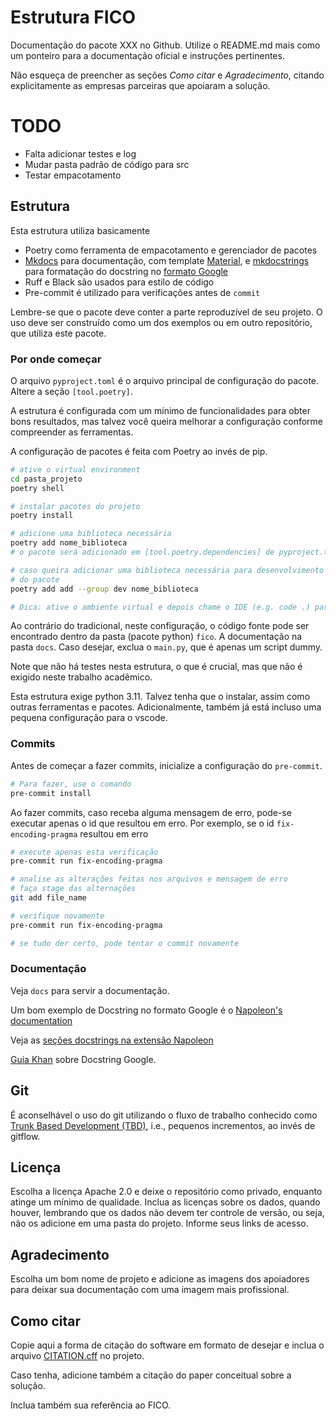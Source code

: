# Estrutura FICO

Documentação do pacote XXX no Github.
Utilize o README.md mais como um ponteiro para a documentação oficial e instruções
pertinentes.

Não esqueça de preencher as seções *Como citar* e *Agradecimento*, citando
explicitamente as empresas parceiras que apoiaram a solução.

# TODO

- Falta adicionar testes e log
- Mudar pasta padrão de código para src
- Testar empacotamento

## Estrutura

Esta estrutura utiliza basicamente

- Poetry como ferramenta de empacotamento e gerenciador de pacotes
- [Mkdocs](https://www.mkdocs.org/) para documentação, com template
  [Material](https://squidfunk.github.io/mkdocs-material/setup/), e
  [mkdocstrings](https://mkdocstrings.github.io/) para formatação do docstring no
  [formato Google](https://google.github.io/styleguide/pyguide.html)
- Ruff e Black são usados para estilo de código
- Pre-commit é utilizado para verificações antes de `commit`

Lembre-se que o pacote deve conter a parte reproduzível de seu projeto. O uso deve ser
construído como um dos exemplos ou em outro repositório, que utiliza este pacote.
### Por onde começar

O arquivo `pyproject.toml` é o arquivo principal de configuração do pacote. Altere a
seção `[tool.poetry]`.

A estrutura é configurada com um mínimo de funcionalidades para obter bons resultados,
mas talvez você queira melhorar a configuração conforme compreender as ferramentas.

A configuração de pacotes é feita com Poetry ao invés de pip.

```bash
# ative o virtual environment
cd pasta_projeto
poetry shell

# instalar pacotes do projeto
poetry install

# adicione uma biblioteca necessária
poetry add nome_biblioteca
# o pacote será adicionado em [tool.poetry.dependencies] de pyproject.toml

# caso queira adicionar uma biblioteca necessária para desenvolvimento e não para uso
# do pacote
poetry add add --group dev nome_biblioteca

# Dica: ative o ambiente virtual e depois chame o IDE (e.g. code .) para o encontrar
```

Ao contrário do tradicional, neste configuração, o código fonte pode ser encontrado
dentro da pasta (pacote python) `fico`. A documentação na pasta `docs`. Caso desejar,
exclua o `main.py`, que é apenas um script dummy.

Note que não há testes nesta estrutura, o que é crucial, mas que não é exigido neste
trabalho acadêmico.

Esta estrutura exige python 3.11. Talvez tenha que o instalar, assim como outras
ferramentas e pacotes. Adicionalmente, também já está incluso uma pequena configuração
para o vscode.

### Commits

Antes de começar a fazer commits, inicialize a configuração do `pre-commit`.

```bash
# Para fazer, use o comando
pre-commit install
```

Ao fazer commits, caso receba alguma mensagem de erro, pode-se executar apenas o id que
resultou em erro.
Por exemplo, se o id `fix-encoding-pragma` resultou em erro

```bash
# execute apenas esta verificação
pre-commit run fix-encoding-pragma

# analise as alterações feitas nos arquivos e mensagem de erro
# faça stage das alternações
git add file_name

# verifique novamente
pre-commit run fix-encoding-pragma

# se tudo der certo, pode tentar o commit novamente
```

### Documentação

Veja `docs` para servir a documentação.

Um bom exemplo de Docstring no formato Google é o
[Napoleon's documentation](https://sphinxcontrib-napoleon.readthedocs.io/en/latest/example_google.html)

Veja as [seções docstrings na extensão Napoleon](https://www.sphinx-doc.org/en/master/usage/extensions/napoleon.html)

[Guia Khan](https://github.com/Khan/style-guides/blob/master/style/python.md#docstrings)
sobre Docstring Google.

## Git

É aconselhável o uso do git utilizando o fluxo de trabalho conhecido como [Trunk Based
Development (TBD)](https://cloud.google.com/architecture/devops/devops-tech-trunk-based-development),
i.e., pequenos incrementos, ao invés de gitflow.

## Licença

Escolha a licença Apache 2.0 e deixe o repositório como privado, enquanto atinge um
mínimo de qualidade. Inclua as licenças sobre os dados, quando houver, lembrando que
os dados não devem ter controle de versão, ou seja, não os adicione em uma pasta do
projeto. Informe seus links de acesso.

## Agradecimento

Escolha um bom nome de projeto e adicione as imagens dos apoiadores para deixar sua
documentação com uma imagem mais profissional.

## Como citar

Copie aqui a forma de citação do software em formato de desejar e inclua o arquivo
[CITATION.cff](https://docs.github.com/en/repositories/managing-your-repositorys-settings-and-features/customizing-your-repository/about-citation-files) no projeto.

Caso tenha, adicione também a citação do paper conceitual sobre a solução.

Inclua também sua referência ao FICO.
